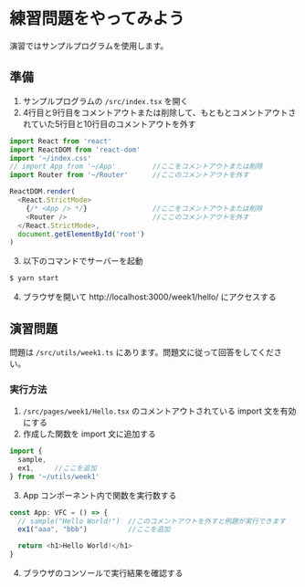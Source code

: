 # 練習問題をやってみよう

演習ではサンプルプログラムを使用します。

## 準備

1. サンプルプログラムの `/src/index.tsx` を開く
2. 4行目と9行目をコメントアウトまたは削除して、もともとコメントアウトされていた5行目と10行目のコメントアウトを外す
```typescript
import React from 'react'
import ReactDOM from 'react-dom'
import '~/index.css'
// import App from '~/App'         //ここをコメントアウトまたは削除
import Router from '~/Router'      //ここのコメントアウトを外す

ReactDOM.render(
  <React.StrictMode>
    {/* <App /> */}                //ここをコメントアウトまたは削除
    <Router />                     //ここのコメントアウトを外す
  </React.StrictMode>,
  document.getElementById('root')
)
```
3. 以下のコマンドでサーバーを起動
```bash
$ yarn start
```
4. ブラウザを開いて http://localhost:3000/week1/hello/ にアクセスする

## 演習問題

問題は `/src/utils/week1.ts` にあります。問題文に従って回答をしてください。

### 実行方法

1. `/src/pages/week1/Hello.tsx` のコメントアウトされている import 文を有効にする
2. 作成した関数を import 文に追加する
```typescript
import {
  sample,
  ex1,     //ここを追加
} from '~/utils/week1'
```
3. App コンポーネント内で関数を実行数する
```typescript
const App: VFC = () => {
  // sample("Hello World!")  //このコメントアウトを外すと例題が実行できます
  ex1("aaa", "bbb")          //ここを追加

  return <h1>Hello World!</h1>
}
```
4. ブラウザのコンソールで実行結果を確認する
